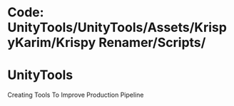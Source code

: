 # Code: UnityTools/UnityTools/Assets/KrispyKarim/Krispy Renamer/Scripts/

# UnityTools
 Creating Tools To Improve Production Pipeline

